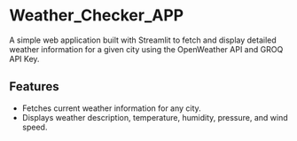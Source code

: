 # Weather_Checker_APP

A simple web application built with Streamlit to fetch and display detailed weather information for a given city using the OpenWeather API and GROQ API Key.

## Features

- Fetches current weather information for any city.
- Displays weather description, temperature, humidity, pressure, and wind speed.
